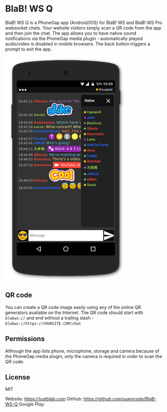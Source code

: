 # BlaB! WS Q


BlaB! WS Q is a PhoneGap app (Android/IOS) for BlaB! WS and BlaB! WS Pro websocket chats. Your website visitors simply scan a QR code from the app and then join the chat. The app allows you to have native sound notifications via the PhoneGap media plugin - automatically played audio/video is disabled in mobile browsers. The back button triggers a prompt to exit the app.

![Alt text](/bwsq.png "void")

## QR code

You can create a QR code image easily using any of the online QR generators available on the Internet. The QR code should start with `blabws://` and end without a trailing slash - `blabws://https://YOURSITE.COM/chat`


## Permissions

Although the app lists phone, microphone, storage and camera because of the PhoneGap media plugin, only the camera is required in order to scan the QR code.


## License

MIT

Website: https://justblab.com
GitHub: https://github.com/uuencode/BlaB-WS-Q
Google Play: 
